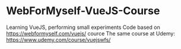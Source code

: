 # WebForMyself-VueJS-Course
Learning VueJS, performing small experiments
Code based on https://webformyself.com/vuejs/ cource 
The same course at Udemy: https://www.udemy.com/course/vuejswfs/
